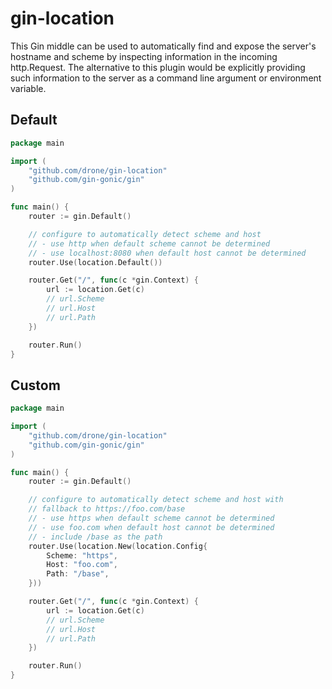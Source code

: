 # gin-location

This Gin middle can be used to automatically find and expose the server's hostname and scheme by inspecting information in the incoming http.Request. The alternative to this plugin would be explicitly providing such information to the server as a command line argument or environment variable.

## Default

```go
package main

import (
	"github.com/drone/gin-location"
	"github.com/gin-gonic/gin"
)

func main() {
	router := gin.Default()

	// configure to automatically detect scheme and host
	// - use http when default scheme cannot be determined
	// - use localhost:8080 when default host cannot be determined
	router.Use(location.Default())

	router.Get("/", func(c *gin.Context) {
		url := location.Get(c)
		// url.Scheme
		// url.Host
		// url.Path
	})

	router.Run()
}
```

## Custom

```go
package main

import (
	"github.com/drone/gin-location"
	"github.com/gin-gonic/gin"
)

func main() {
	router := gin.Default()

	// configure to automatically detect scheme and host with
	// fallback to https://foo.com/base
	// - use https when default scheme cannot be determined
	// - use foo.com when default host cannot be determined
	// - include /base as the path
	router.Use(location.New(location.Config{
		Scheme: "https",
		Host: "foo.com",
		Path: "/base",
	}))

	router.Get("/", func(c *gin.Context) {
		url := location.Get(c)
		// url.Scheme
		// url.Host
		// url.Path
	})

	router.Run()
}
```